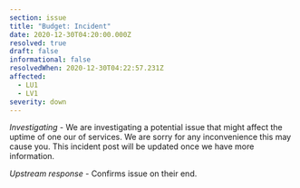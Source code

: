 ```yaml
---
section: issue
title: "Budget: Incident"
date: 2020-12-30T04:20:00.000Z
resolved: true
draft: false
informational: false
resolvedWhen: 2020-12-30T04:22:57.231Z
affected:
  - LU1
  - LV1
severity: down
---
```

*Investigating* - We are investigating a potential issue that might affect the uptime of one our of services. We are sorry for any inconvenience this may cause you. This incident post will be updated once we have more information.

*Upstream response* - Confirms issue on their end.